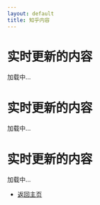 ```yaml
---
layout: default
title: 知乎内容
---
```



<link href="https://cdn.jsdelivr.net/npm/bootstrap@5.3.0/dist/css/bootstrap.min.css" rel="stylesheet">
  <div class="container mt-5">
    <h1>实时更新的内容</h1>
    <p id="dynamic-content">加载中...</p>
  </div>

  <script>
    async function fetchContent() {
      try {
        const response = await fetch('https://api.example.com/data');
        const data = await response.json();
        document.getElementById('dynamic-content').textContent = data.content;
      } catch (error) {
        console.error('Error fetching content:', error);
        document.getElementById('dynamic-content').textContent = '加载失败';
      }
    }

    // 初次加载时调用
    fetchContent();

    // 设置定时器，每10秒更新一次内容
    setInterval(fetchContent, 10000);
  </script>
  <script src="https://cdn.jsdelivr.net/npm/bootstrap@5.3.0/dist/js/bootstrap.bundle.min.js"></script>

  <div class="container mt-5">
    <h1>实时更新的内容</h1>
    <p id="dynamic-content">加载中...</p>
  </div>

  <script>
    async function fetchContent() {
      try {
        const response = await fetch('http://localhost:3000/fetch-zhihu');
        const data = await response.text();
        const parser = new DOMParser();
        const doc = parser.parseFromString(data, 'text/html');
        const content = doc.querySelector('#root > div > main > div > article > div:nth-child(1) > div > div > div').innerText;
        document.getElementById('content').innerText = content;
      } catch (error) {
        document.getElementById('content').innerText = '无法获取内容';
      }
    }

    fetchContent();
    setInterval(fetchContent, 60000); // 每分钟刷新一次
  </script>

  <div class="container mt-5">
    <h1>实时更新的内容</h1>
    <p id="dynamic-content">加载中...</p>
  </div>

  <script>
    async function fetchRSS() {
      try {
        const response = await fetch('https://zhuanlan.zhihu.com/rss');
        const data = await response.text();
        const parser = new DOMParser();
        const doc = parser.parseFromString(data, 'application/xml');
        const items = doc.querySelectorAll('item');
        let content = '';
        items.forEach(item => {
          const title = item.querySelector('title').textContent;
          const description = item.querySelector('description').textContent;
          content += `<h2>${title}</h2><p>${description}</p>`;
        });
        document.getElementById('content').innerHTML = content;
      } catch (error) {
        document.getElementById('content').innerText = '无法获取内容';
      }
    }

    fetchRSS();
    setInterval(fetchRSS, 60000); // 每分钟刷新一次
  </script>


  


- [返回主页](index.md)
